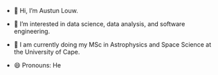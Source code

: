- 👋 Hi, I’m Austun Louw.
- 👀 I’m interested in data science, data analysis, and software engineering.
- 🌱 I am currently doing my MSc in Astrophysics and Space Science at the University of Cape.

- 😄 Pronouns: He

<!---
austun99/austun99 is a ✨ special ✨ repository because its `README.md` (this file) appears on your GitHub profile.
You can click the Preview link to take a look at your changes.
--->
